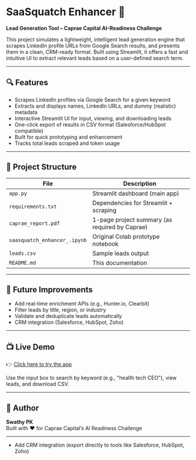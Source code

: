 # SaaSquatch Enhancer 🚀  
**Lead Generation Tool – Caprae Capital AI-Readiness Challenge**

This project simulates a lightweight, intelligent lead generation engine that scrapes LinkedIn profile URLs from Google Search results, and presents them in a clean, CRM-ready format. Built using Streamlit, it offers a fast and intuitive UI to extract relevant leads based on a user-defined search term.

---

## 🔍 Features
- Scrapes LinkedIn profiles via Google Search for a given keyword
- Extracts and displays names, LinkedIn URLs, and dummy (realistic) metadata
- Interactive Streamlit UI for input, viewing, and downloading leads
- One-click export of results in CSV format (Salesforce/HubSpot compatible)
- Built for quick prototyping and enhancement
- Tracks total leads scraped and token usage

---

## 📁 Project Structure

| File                            | Description                                  |
|---------------------------------|----------------------------------------------|
| `app.py`                        | Streamlit dashboard (main app)               |
| `requirements.txt`              | Dependencies for Streamlit + scraping        |
| `caprae_report.pdf`             | 1-page project summary (as required by Caprae) |
| `saasquatch_enhancer_.ipynb`    | Original Colab prototype notebook            |
| `leads.csv`                     | Sample leads output                          |
| `README.md`                     | This documentation                           |

---

## 🧠 Future Improvements
- Add real-time enrichment APIs (e.g., Hunter.io, Clearbit)
- Filter leads by title, region, or industry
- Validate and deduplicate leads automatically
- CRM integration (Salesforce, HubSpot, Zoho)

---

## 📺 Live Demo  
👉 [Click here to try the app](https://swathypk93-saasquatch-enhancer-app.streamlit.app/)

Use the input box to search by keyword (e.g., "health tech CEO"), view leads, and download CSV.

---

## 👤 Author  
**Swathy PK**  
Built with ♥ for Caprae Capital’s AI Readiness Challenge

---



- Add CRM integration (export directly to tools like Salesforce, HubSpot, Zoho)


